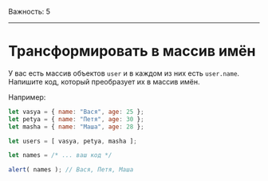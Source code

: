 Важность: 5

---

# Трансформировать в массив имён

У вас есть массив объектов `user` и в каждом из них есть `user.name`. Напишите код, который преобразует их в массив имён.

Например:

```js no-beautify
let vasya = { name: "Вася", age: 25 };
let petya = { name: "Петя", age: 30 };
let masha = { name: "Маша", age: 28 };

let users = [ vasya, petya, masha ];

let names = /* ... ваш код */

alert( names ); // Вася, Петя, Маша
```

